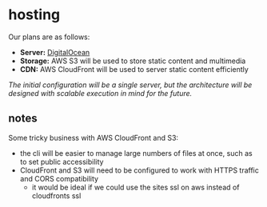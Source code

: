 
# hosting

Our plans are as follows:

- **Server:** [DigitalOcean](https://www.digitalocean.com)
- **Storage:** AWS S3 will be used to store static content and multimedia
- **CDN:** AWS CloudFront will be used to server static content efficiently

_The initial configuration will be a single server, but the architecture will be designed with scalable execution in mind for the future._


## notes

Some tricky business with AWS CloudFront and S3:

- the cli will be easier to manage large numbers of files at once, such as to set public accessibility
- CloudFront and S3 will need to be configured to work with HTTPS traffic and CORS compatibility
    - it would be ideal if we could use the sites ssl on aws instead of cloudfronts ssl

